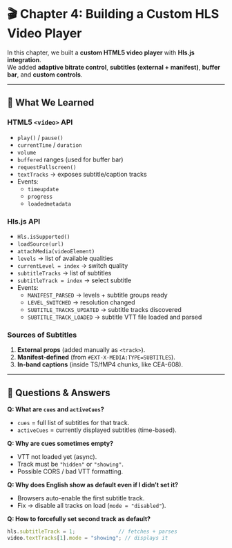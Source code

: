 # 🎬 Chapter 4: Building a Custom HLS Video Player

In this chapter, we built a **custom HTML5 video player** with **Hls.js integration**.  
We added **adaptive bitrate control**, **subtitles (external + manifest)**, **buffer bar**, and **custom controls**.

---

## 🔹 What We Learned

### HTML5 `<video>` API
- `play()` / `pause()`
- `currentTime` / `duration`
- `volume`
- `buffered` ranges (used for buffer bar)
- `requestFullscreen()`
- `textTracks` → exposes subtitle/caption tracks
- Events:
  - `timeupdate`
  - `progress`
  - `loadedmetadata`

### Hls.js API
- `Hls.isSupported()`
- `loadSource(url)`
- `attachMedia(videoElement)`
- `levels` → list of available qualities
- `currentLevel = index` → switch quality
- `subtitleTracks` → list of subtitles
- `subtitleTrack = index` → select subtitle
- Events:
  - `MANIFEST_PARSED` → levels + subtitle groups ready
  - `LEVEL_SWITCHED` → resolution changed
  - `SUBTITLE_TRACKS_UPDATED` → subtitle tracks discovered
  - `SUBTITLE_TRACK_LOADED` → subtitle VTT file loaded and parsed

### Sources of Subtitles
1. **External props** (added manually as `<track>`).
2. **Manifest-defined** (from `#EXT-X-MEDIA:TYPE=SUBTITLES`).
3. **In-band captions** (inside TS/fMP4 chunks, like CEA-608).

---

## 🔹 Questions & Answers

**Q: What are `cues` and `activeCues`?**  
- `cues` = full list of subtitles for that track.  
- `activeCues` = currently displayed subtitles (time-based).  

**Q: Why are cues sometimes empty?**  
- VTT not loaded yet (async).  
- Track must be `"hidden"` or `"showing"`.  
- Possible CORS / bad VTT formatting.  

**Q: Why does English show as default even if I didn’t set it?**  
- Browsers auto-enable the first subtitle track.  
- Fix → disable all tracks on load (`mode = "disabled"`).  

**Q: How to forcefully set second track as default?**  
```js
hls.subtitleTrack = 1;              // fetches + parses
video.textTracks[1].mode = "showing"; // displays it